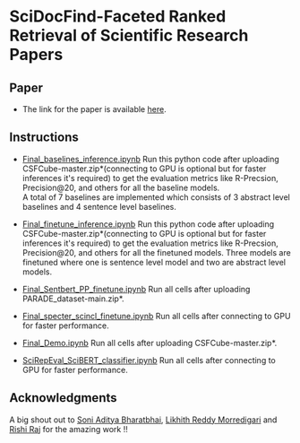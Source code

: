 # SciDocFind-Faceted Ranked Retrieval of Scientific Research Papers

## Paper 
- The link for the paper is available [here](https://github.com/jena-shreyas/ScidocFind/blob/main/Reports/SciDocFind-Faceted_Ranked_Retrieval_of_Scientific_Research_Papers.pdf). 
## Instructions
- [Final_baselines_inference.ipynb]
Run this python code after uploading CSFCube-master.zip*(connecting to GPU is optional but for faster inferences it's required) to get the evaluation metrics like R-Precsion, Precision@20, and others for all the baseline models. \
A total of 7 baselines are implemented which consists of 3 abstract level baselines and 4 sentence level baselines.


- [Final_finetune_inference.ipynb]
Run this python code after uploading CSFCube-master.zip*(connecting to GPU is optional but for faster inferences it's required) to get the evaluation metrics like R-Precsion, Precision@20, and others for all the finetuned models. Three models are finetuned where one is sentence level model and two are abstract level models.

- [Final_Sentbert_PP_finetune.ipynb]
Run all cells after uploading PARADE_dataset-main.zip*.

- [Final_specter_scincl_finetune.ipynb]
Run all cells after connecting to GPU for faster performance.

- [Final_Demo.ipynb]
Run all cells after uploading CSFCube-master.zip*.

- [SciRepEval_SciBERT_classifier.ipynb]
Run all cells after connecting to GPU for faster performance.

## Acknowledgments
A big shout out to [Soni Aditya Bharatbhai](https://github.com/adityasoni9998), [Likhith Reddy Morredigari](https://github.com/likhnic) and [Rishi Raj](https://github.com/rsh-raj) for the amazing work !!

[//]: #
[jena-shreyas]: <https://github.com/jena-shreyas>
   [Final_baselines_inference.ipynb]: <https://github.com/jena-shreyas/SciDocFind/blob/main/src/Final_baselines_inference.ipynb>
   [Final_finetune_inference.ipynb]: <https://github.com/jena-shreyas/SciDocFind/blob/main/src/Final_finetune_inference.ipynb>
   [Final_Sentbert_PP_finetune.ipynb]: <https://github.com/jena-shreyas/SciDocFind/blob/main/src/Final_Sentbert_PP_finetune.ipynb>
   [Final_specter_scincl_finetune.ipynb]: <https://github.com/jena-shreyas/SciDocFind/blob/main/src/Final_specter_scincl_finetune.ipynb>
   [Final_Demo.ipynb]: <https://github.com/jena-shreyas/SciDocFind/blob/main/src/Final_Demo.ipynb>
   [SciRepEval_SciBERT_classifier.ipynb]: <https://github.com/jena-shreyas/SciDocFind/blob/main/src/SciRepEval_SciBERT_classifier.ipynb]>

